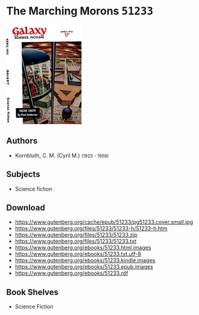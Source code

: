 # The Marching Morons <kbd>51233</kbd>

![](./cover.medium.jpg "")

## Authors


 - Kornbluth, C. M. (Cyril M.) <small>(1923 - 1958)</small>

## Subjects


 - Science fiction

## Download


 - https://www.gutenberg.org/cache/epub/51233/pg51233.cover.small.jpg
 - https://www.gutenberg.org/files/51233/51233-h/51233-h.htm
 - https://www.gutenberg.org/files/51233/51233.zip
 - https://www.gutenberg.org/files/51233/51233.txt
 - https://www.gutenberg.org/ebooks/51233.html.images
 - https://www.gutenberg.org/ebooks/51233.txt.utf-8
 - https://www.gutenberg.org/ebooks/51233.kindle.images
 - https://www.gutenberg.org/ebooks/51233.epub.images
 - https://www.gutenberg.org/ebooks/51233.rdf

## Book Shelves


 - Science Fiction
